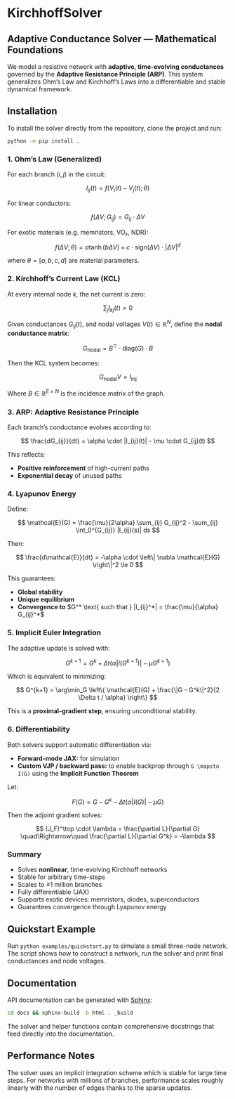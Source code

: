 # KirchhoffSolver

## Adaptive Conductance Solver — Mathematical Foundations

We model a resistive network with **adaptive, time-evolving conductances** governed by the **Adaptive Resistance Principle (ARP)**. This system generalizes Ohm’s Law and Kirchhoff’s Laws into a differentiable and stable dynamical framework.

## Installation

To install the solver directly from the repository, clone the project and run:

```bash
python -m pip install .
```


### 1. Ohm’s Law (Generalized)

For each branch $(i,j)$ in the circuit:

$$
I_{ij}(t) = f(V_i(t) - V_j(t); \theta)
$$

For linear conductors:

$$
f(\Delta V; G_{ij}) = G_{ij} \cdot \Delta V
$$

For exotic materials (e.g. memristors, VO₂, NDR):

$$
f(\Delta V; \theta) = a \tanh(b\Delta V) + c \cdot \text{sign}(\Delta V) \cdot |\Delta V|^d
$$

where $\theta = [a, b, c, d]$ are material parameters.

### 2. Kirchhoff’s Current Law (KCL)

At every internal node $k$, the net current is zero:

$$
\sum_j I_{kj}(t) = 0
$$

Given conductances $G_{ij}(t)$, and nodal voltages $V(t) \in \mathbb{R}^N$, define the **nodal conductance matrix**:

$$
G_{\text{nodal}} = B^\top \cdot \text{diag}(G) \cdot B
$$

Then the KCL system becomes:

$$
G_{\text{nodal}} V = I_{\text{inj}}
$$

Where $B \in \mathbb{R}^{E \times N}$ is the incidence matrix of the graph.

### 3. ARP: Adaptive Resistance Principle

Each branch’s conductance evolves according to:

$$
\frac{dG_{ij}}{dt} = \alpha \cdot |I_{ij}(t)| - \mu \cdot G_{ij}(t)
$$

This reflects:

* **Positive reinforcement** of high-current paths
* **Exponential decay** of unused paths

### 4. Lyapunov Energy

Define:

$$
\mathcal{E}(G) = \frac{\mu}{2\alpha} \sum_{ij} G_{ij}^2 - \sum_{ij} \int_0^{G_{ij}} |I_{ij}(s)| ds
$$

Then:

$$
\frac{d\mathcal{E}}{dt} = -\alpha \cdot \left\| \nabla \mathcal{E}(G) \right\|^2 \le 0
$$

This guarantees:

* **Global stability**
* **Unique equilibrium**
* **Convergence to** $G^* \text{ such that } |I_{ij}^*| = \frac{\mu}{\alpha} G_{ij}^*$

### 5. Implicit Euler Integration

The adaptive update is solved with:

$$
G^{k+1} = G^k + \Delta t ( \alpha |I(G^{k+1})| - \mu G^{k+1} )
$$

Which is equivalent to minimizing:

$$
G^{k+1} = \arg\min_G \left\{ \mathcal{E}(G) + \frac{\|G - G^k\|^2}{2 \Delta t / \alpha} \right\}
$$

This is a **proximal-gradient step**, ensuring unconditional stability.

### 6. Differentiability

Both solvers support automatic differentiation via:

* **Forward-mode JAX:** for simulation
* **Custom VJP / backward pass:** to enable backprop through `G \mapsto I(G)` using the **Implicit Function Theorem**

Let:

$$
F(G) = G - G^k - \Delta t ( \alpha |I(G)| - \mu G )
$$

Then the adjoint gradient solves:

$$
(J_F)^\top \cdot \lambda = \frac{\partial L}{\partial G} \quad\Rightarrow\quad \frac{\partial L}{\partial G^k} = -\lambda
$$

### Summary

* Solves **nonlinear**, time-evolving Kirchhoff networks
* Stable for arbitrary time-steps
* Scales to ≥1 million branches
* Fully differentiable (JAX)
* Supports exotic devices: memristors, diodes, superconductors
* Guarantees convergence through Lyapunov energy

## Quickstart Example

Run `python examples/quickstart.py` to simulate a small three-node network.
The script shows how to construct a network, run the solver and print
final conductances and node voltages.

## Documentation

API documentation can be generated with [Sphinx](https://www.sphinx-doc.org/):

```bash
cd docs && sphinx-build -b html . _build
```

The solver and helper functions contain comprehensive docstrings that
feed directly into the documentation.

## Performance Notes

The solver uses an implicit integration scheme which is stable for large
time steps. For networks with millions of branches, performance scales
roughly linearly with the number of edges thanks to the sparse updates.

